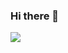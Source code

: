 ### Hi there 👋

<img align="center" src="https://github-readme-stats.vercel.app/api/top-langs/?username=SuSMinechan&layout=compact&hide_border=true&theme=github_dark" />
